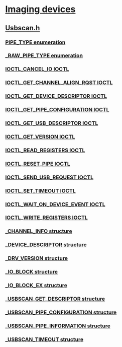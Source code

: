 # [Imaging devices](../_image/index.md)
## [Usbscan.h](index.md)
### [PIPE_TYPE enumeration](../usbscan/ne-usbscan-pipe_type.md)
### [_RAW_PIPE_TYPE enumeration](../usbscan/ne-usbscan-_raw_pipe_type.md)
### [IOCTL_CANCEL_IO IOCTL](../usbscan/ni-usbscan-ioctl_cancel_io.md)
### [IOCTL_GET_CHANNEL_ALIGN_RQST IOCTL](../usbscan/ni-usbscan-ioctl_get_channel_align_rqst.md)
### [IOCTL_GET_DEVICE_DESCRIPTOR IOCTL](../usbscan/ni-usbscan-ioctl_get_device_descriptor.md)
### [IOCTL_GET_PIPE_CONFIGURATION IOCTL](../usbscan/ni-usbscan-ioctl_get_pipe_configuration.md)
### [IOCTL_GET_USB_DESCRIPTOR IOCTL](../usbscan/ni-usbscan-ioctl_get_usb_descriptor.md)
### [IOCTL_GET_VERSION IOCTL](../usbscan/ni-usbscan-ioctl_get_version.md)
### [IOCTL_READ_REGISTERS IOCTL](../usbscan/ni-usbscan-ioctl_read_registers.md)
### [IOCTL_RESET_PIPE IOCTL](../usbscan/ni-usbscan-ioctl_reset_pipe.md)
### [IOCTL_SEND_USB_REQUEST IOCTL](../usbscan/ni-usbscan-ioctl_send_usb_request.md)
### [IOCTL_SET_TIMEOUT IOCTL](../usbscan/ni-usbscan-ioctl_set_timeout.md)
### [IOCTL_WAIT_ON_DEVICE_EVENT IOCTL](../usbscan/ni-usbscan-ioctl_wait_on_device_event.md)
### [IOCTL_WRITE_REGISTERS IOCTL](../usbscan/ni-usbscan-ioctl_write_registers.md)
### [_CHANNEL_INFO structure](../usbscan/ns-usbscan-_channel_info.md)
### [_DEVICE_DESCRIPTOR structure](../usbscan/ns-usbscan-_device_descriptor.md)
### [_DRV_VERSION structure](../usbscan/ns-usbscan-_drv_version.md)
### [_IO_BLOCK structure](../usbscan/ns-usbscan-_io_block.md)
### [_IO_BLOCK_EX structure](../usbscan/ns-usbscan-_io_block_ex.md)
### [_USBSCAN_GET_DESCRIPTOR structure](../usbscan/ns-usbscan-_usbscan_get_descriptor.md)
### [_USBSCAN_PIPE_CONFIGURATION structure](../usbscan/ns-usbscan-_usbscan_pipe_configuration.md)
### [_USBSCAN_PIPE_INFORMATION structure](../usbscan/ns-usbscan-_usbscan_pipe_information.md)
### [_USBSCAN_TIMEOUT structure](../usbscan/ns-usbscan-_usbscan_timeout.md)
